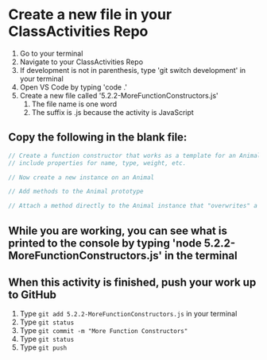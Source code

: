 # Create a new file in your ClassActivities Repo

1. Go to your terminal
2. Navigate to your ClassActivities Repo
3. If development is not in parenthesis, type 'git switch development' in your terminal
4. Open VS Code by typing 'code .'
5. Create a new file called '5.2.2-MoreFunctionConstructors.js'
   1. The file name is one word
   2. The suffix is .js because the activity is JavaScript

## Copy the following in the blank file:

```javascript
// Create a function constructor that works as a template for an Animal
// include properties for name, type, weight, etc.

// Now create a new instance on an Animal

// Add methods to the Animal prototype

// Attach a method directly to the Animal instance that "overwrites" a prototype method
```

## While you are working, you can see what is printed to the console by typing 'node 5.2.2-MoreFunctionConstructors.js' in the terminal

## When this activity is finished, push your work up to GitHub

1. Type `git add 5.2.2-MoreFunctionConstructors.js` in your terminal
2. Type `git status`
3. Type `git commit -m "More Function Constructors"`
4. Type `git status`
5. Type `git push`
